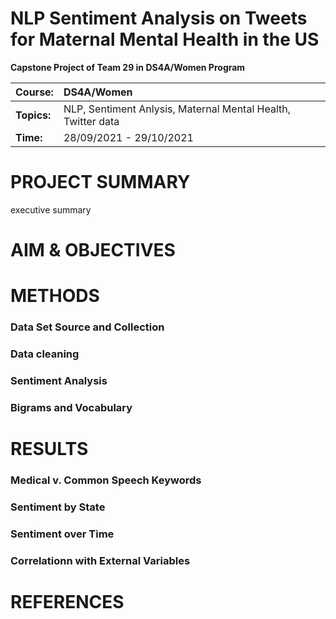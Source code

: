 # NLP Sentiment Analysis on Tweets for Maternal Mental Health in the US
**Capstone Project of Team 29 in DS4A/Women Program**

|**Course:**|DS4A/Women|
|:---------------|:------------|
|**Topics:**|NLP, Sentiment Anlysis, Maternal Mental Health, Twitter data|
|**Time:**|28/09/2021 - 29/10/2021|


PROJECT SUMMARY
================================================
executive summary



AIM & OBJECTIVES
================================================



METHODS
================================================
### Data Set Source and Collection
### Data cleaning
### Sentiment Analysis
### Bigrams and Vocabulary

RESULTS
================================================
### Medical v. Common Speech Keywords
### Sentiment by State
### Sentiment over Time
### Correlationn with External Variables

REFERENCES
================================================
